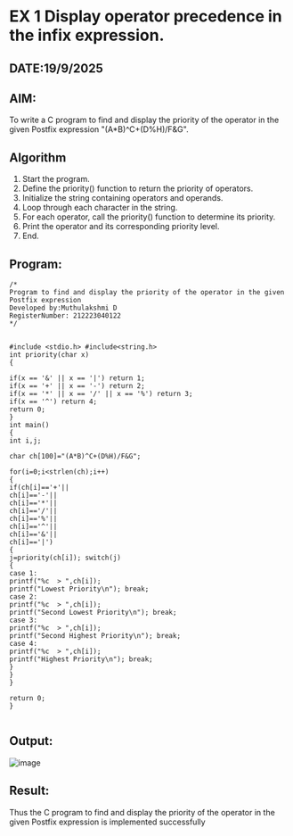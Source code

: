 # EX 1 Display operator precedence in the infix expression.
## DATE:19/9/2025
## AIM:
To write a C program to find and display the priority of the operator in the given Postfix expression
"(A*B)^C+(D%H)/F&G".

## Algorithm
1.	Start the program.
2.	Define the priority() function to return the priority of operators.
3.	Initialize the string containing operators and operands.
4.	Loop through each character in the string.
5.	For each operator, call the priority() function to determine its priority.
6.	Print the operator and its corresponding priority level.
7.	End.

## Program:
```
/*
Program to find and display the priority of the operator in the given Postfix expression
Developed by:Muthulakshmi D
RegisterNumber: 212223040122
*/
```

```

#include <stdio.h> #include<string.h>
int priority(char x)
{

if(x == '&' || x == '|') return 1;
if(x == '+' || x == '-') return 2;
if(x == '*' || x == '/' || x == '%') return 3;
if(x == '^') return 4;
return 0;
}
int main()
{
int i,j;
 
char ch[100]="(A*B)^C+(D%H)/F&G";

for(i=0;i<strlen(ch);i++)
{
if(ch[i]=='+'||
ch[i]=='-'||
ch[i]=='*'||
ch[i]=='/'||
ch[i]=='%'||
ch[i]=='^'||
ch[i]=='&'||
ch[i]=='|')
{
j=priority(ch[i]); switch(j)
{
case 1:
printf("%c	> ",ch[i]);
printf("Lowest Priority\n"); break;
case 2:
printf("%c	> ",ch[i]);
printf("Second Lowest Priority\n"); break;
case 3:
printf("%c	> ",ch[i]);
printf("Second Highest Priority\n"); break;
case 4:
printf("%c	> ",ch[i]);
printf("Highest Priority\n"); break;
}
}
}

return 0;
}
 
```



## Output:

![image](https://github.com/user-attachments/assets/dd3521e2-e2d0-4a20-8124-aae70ad04645)




## Result:
Thus the C program to find and display the priority of the operator in the given Postfix expression is implemented successfully
